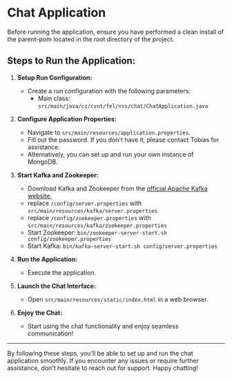 # Chat Application

Before running the application, ensure you have performed a clean install of the parent-pom located in the root directory of the project.

## Steps to Run the Application:

1. **Setup Run Configuration:**
    - Create a run configuration with the following parameters:
        - Main class: `src/main/java/cz/cvut/fel/nss/chat/ChatApplication.java`

2. **Configure Application Properties:**
    - Navigate to `src/main/resources/application.properties`.
    - Fill out the password. If you don't have it, please contact Tobias for assistance.
    - Alternatively, you can set up and run your own instance of MongoDB.

3. **Start Kafka and Zookeeper:**
    - Download Kafka and Zookeeper from the <a href="https://kafka.apache.org/downloads">official Apache Kafka website.</a>
    - replace `/config/server.properties` with `src/main/resources/kafka/server.properties`
    - replace `/config/zookeeper.properties` with `src/main/resources/kafka/zookeeper.properties`
    - Start Zookeeper: `bin/zookeeper-server-start.sh config/zookeeper.properties`
    - Start Kafka: `bin/kafka-server-start.sh config/server.properties`

3. **Run the Application:**
    - Execute the application.

4. **Launch the Chat Interface:**
    - Open `src/main/resources/static/index.html` in a web browser.

5. **Enjoy the Chat:**
    - Start using the chat functionality and enjoy seamless communication!

---

By following these steps, you'll be able to set up and run the chat application smoothly. If you encounter any issues or require further assistance, don't hesitate to reach out for support. Happy chatting!
